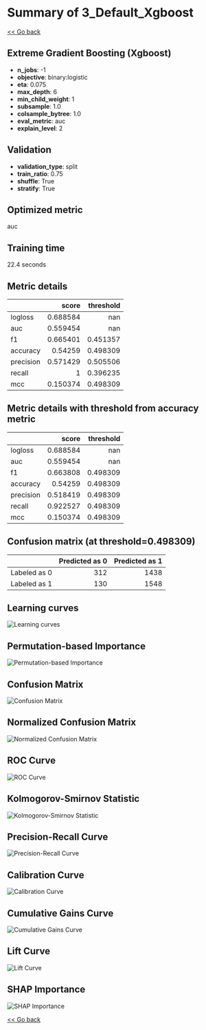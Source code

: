# Summary of 3_Default_Xgboost

[<< Go back](../README.md)

## Extreme Gradient Boosting (Xgboost)

- **n_jobs**: -1
- **objective**: binary:logistic
- **eta**: 0.075
- **max_depth**: 6
- **min_child_weight**: 1
- **subsample**: 1.0
- **colsample_bytree**: 1.0
- **eval_metric**: auc
- **explain_level**: 2

## Validation

- **validation_type**: split
- **train_ratio**: 0.75
- **shuffle**: True
- **stratify**: True

## Optimized metric

auc

## Training time

22.4 seconds

## Metric details

|           |    score |   threshold |
|:----------|---------:|------------:|
| logloss   | 0.688584 |  nan        |
| auc       | 0.559454 |  nan        |
| f1        | 0.665401 |    0.451357 |
| accuracy  | 0.54259  |    0.498309 |
| precision | 0.571429 |    0.505506 |
| recall    | 1        |    0.396235 |
| mcc       | 0.150374 |    0.498309 |

## Metric details with threshold from accuracy metric

|           |    score |   threshold |
|:----------|---------:|------------:|
| logloss   | 0.688584 |  nan        |
| auc       | 0.559454 |  nan        |
| f1        | 0.663808 |    0.498309 |
| accuracy  | 0.54259  |    0.498309 |
| precision | 0.518419 |    0.498309 |
| recall    | 0.922527 |    0.498309 |
| mcc       | 0.150374 |    0.498309 |

## Confusion matrix (at threshold=0.498309)

|              |   Predicted as 0 |   Predicted as 1 |
|:-------------|-----------------:|-----------------:|
| Labeled as 0 |              312 |             1438 |
| Labeled as 1 |              130 |             1548 |

## Learning curves

![Learning curves](learning_curves.png)

## Permutation-based Importance

![Permutation-based Importance](permutation_importance.png)

## Confusion Matrix

![Confusion Matrix](confusion_matrix.png)

## Normalized Confusion Matrix

![Normalized Confusion Matrix](confusion_matrix_normalized.png)

## ROC Curve

![ROC Curve](roc_curve.png)

## Kolmogorov-Smirnov Statistic

![Kolmogorov-Smirnov Statistic](ks_statistic.png)

## Precision-Recall Curve

![Precision-Recall Curve](precision_recall_curve.png)

## Calibration Curve

![Calibration Curve](calibration_curve_curve.png)

## Cumulative Gains Curve

![Cumulative Gains Curve](cumulative_gains_curve.png)

## Lift Curve

![Lift Curve](lift_curve.png)

## SHAP Importance

![SHAP Importance](shap_importance.png)

[<< Go back](../README.md)
